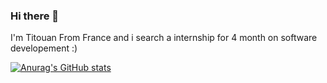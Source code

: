### Hi there 👋

I'm Titouan From France and i search a internship for 4 month on software developement :)

[![Anurag's GitHub stats](https://github-readme-stats.vercel.app/api?username=tithub4)](https://github.com/anuraghazra/github-readme-stats)
